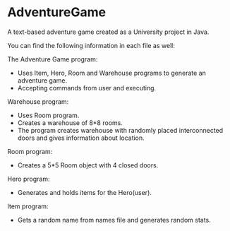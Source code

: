 # AdventureGame
A text-based adventure game created as a University project in Java.

You can find the following information in each file as well:

The Adventure Game program:
* Uses Item, Hero, Room and Warehouse programs to generate an adventure game. 
* Accepting commands from user and executing.

Warehouse program:
* Uses Room program.
*	Creates a warehouse of 8*8 rooms.
*	The program creates warehouse with randomly placed interconnected doors 
and gives information about location.

Room program:
* Creates a 5*5 Room object with 4 closed doors.

Hero program:
* Generates and holds items for the Hero(user).

Item program:
* Gets a random name from names file and generates random stats.
